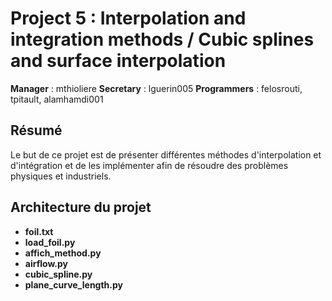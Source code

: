 # Project 5 : Interpolation and integration methods / Cubic splines and surface interpolation

**Manager** : mthioliere
**Secretary** : lguerin005
**Programmers** : felosrouti, tpitault, alamhamdi001

## Résumé
Le but de ce projet est de présenter différentes méthodes d'interpolation et d'intégration et de les implémenter afin de résoudre des problèmes physiques et industriels.

## Architecture du projet

- **foil.txt**
- **load_foil.py**
- **affich_method.py**
- **airflow.py**
- **cubic_spline.py**
- **plane_curve_length.py**
